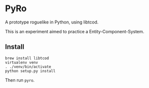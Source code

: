 # PyRo

A prototype roguelike in Python, using libtcod.

This is an experiment aimed to practice a Entity-Component-System.

## Install

``` shell
brew install libtcod
virtualenv venv
. ./venv/bin/activate
python setup.py install
```

Then run `pyro`.
